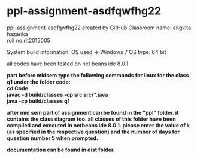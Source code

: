 # ppl-assignment-asdfqwfhg22
ppl-assignment-asdfqwfhg22 created by GitHub Classroom
name: angkita hazarika   
roll no:rit2015005   


System build information:
OS used -> Windows 7
OS type: 64 bit

all codes have been tested on net beans ide 8.0.1

<b>part before midsem<b>
type the following commands for linux for the class q1 under the folder code:   
cd Code   
javac -d build/classes -cp src src/*.java   
java -cp build/classes q1   

after mid sem part of assignment can be found in the "ppl" folder.
it contains the class diagram too. all classes of this folder have been compiled and executed in netbeans ide 8.0.1.
please enter the value of k (as specified in the respective question) and the number of days for question number 5 when prompted. 

documentation can be found in dist folder. 
